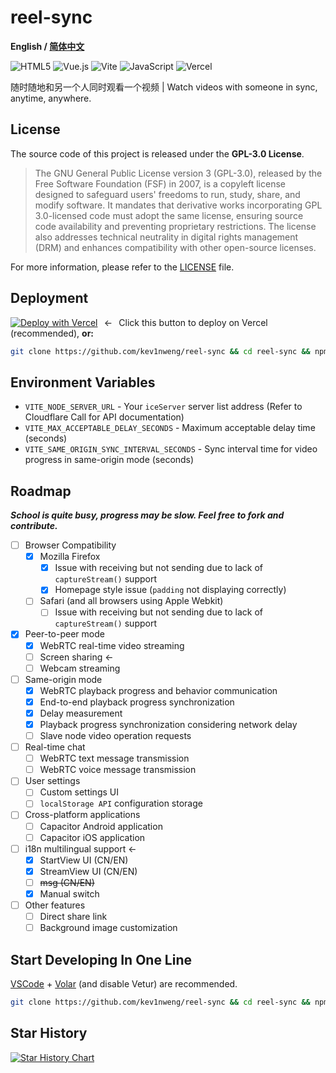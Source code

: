# reel-sync

**English / [简体中文](README.md)**

![HTML5](https://img.shields.io/badge/html5-%23E34F26.svg?style=for-the-badge&logo=html5&logoColor=white)
![Vue.js](https://img.shields.io/badge/vuejs-%2335495e.svg?style=for-the-badge&logo=vuedotjs&logoColor=%234FC08D)
![Vite](https://img.shields.io/badge/vite-%23646CFF.svg?style=for-the-badge&logo=vite&logoColor=white)
![JavaScript](https://img.shields.io/badge/javascript-%23323330.svg?style=for-the-badge&logo=javascript&logoColor=%23F7DF1E)
![Vercel](https://img.shields.io/badge/vercel-%23000000.svg?style=for-the-badge&logo=vercel&logoColor=white)

随时随地和另一个人同时观看一个视频 | Watch videos with someone in sync, anytime, anywhere.

## License

The source code of this project is released under the **GPL-3.0 License**. 

> The GNU General Public License version 3 (GPL-3.0), released by the Free Software Foundation (FSF) in 2007, is a copyleft license designed to safeguard users' freedoms to run, study, share, and modify software. 
> It mandates that derivative works incorporating GPL 3.0-licensed code must adopt the same license, ensuring source code availability and preventing proprietary restrictions. 
> The license also addresses technical neutrality in digital rights management (DRM) and enhances compatibility with other open-source licenses.

For more information, please refer to the [LICENSE](LICENSE) file.

## Deployment

[![Deploy with Vercel](https://vercel.com/button)](https://vercel.com/new/clone?repository-url=https://github.com/kev1nweng/reel-sync&env=VITE_NODE_SERVER_URL&env=VITE_MAX_ACCEPTABLE_DELAY_SECONDS&project-name=reel-sync&repository-name=reel-sync)⠀←⠀Click this button to deploy on Vercel (recommended), **or:**

```bash
git clone https://github.com/kev1nweng/reel-sync && cd reel-sync && npm run build && npm run preview
```

## Environment Variables

- `VITE_NODE_SERVER_URL` - Your `iceServer` server list address (Refer to Cloudflare Call for API documentation)
- `VITE_MAX_ACCEPTABLE_DELAY_SECONDS` - Maximum acceptable delay time (seconds)
- `VITE_SAME_ORIGIN_SYNC_INTERVAL_SECONDS` - Sync interval time for video progress in same-origin mode (seconds)


## Roadmap

***School is quite busy, progress may be slow. Feel free to fork and contribute.***

- [ ] Browser Compatibility
  - [x] Mozilla Firefox
    - [x] Issue with receiving but not sending due to lack of `captureStream()` support
    - [x] Homepage style issue (`padding` not displaying correctly)
  - [ ] Safari (and all browsers using Apple Webkit)
    - [ ] Issue with receiving but not sending due to lack of `captureStream()` support

- [x] Peer-to-peer mode
  - [x] WebRTC real-time video streaming
  - [ ] Screen sharing ←
  - [ ] Webcam streaming

- [ ] Same-origin mode
  - [x] WebRTC playback progress and behavior communication
  - [x] End-to-end playback progress synchronization
  - [x] Delay measurement
  - [x] Playback progress synchronization considering network delay
  - [ ] Slave node video operation requests

- [ ] Real-time chat
  - [ ] WebRTC text message transmission
  - [ ] WebRTC voice message transmission

- [ ] User settings
  - [ ] Custom settings UI
  - [ ] `localStorage API` configuration storage

- [ ] Cross-platform applications
  - [ ] Capacitor Android application
  - [ ] Capacitor iOS application

- [ ] i18n multilingual support ←
  - [x] StartView UI (CN/EN)
  - [x] StreamView UI (CN/EN)
  - [ ] ~~msg (CN/EN)~~
  - [x] Manual switch

- [ ] Other features
  - [ ] Direct share link
  - [ ] Background image customization

## Start Developing In One Line

[VSCode](https://code.visualstudio.com/) + [Volar](https://marketplace.visualstudio.com/items?itemName=Vue.volar) (and disable Vetur) are recommended.

```bash
git clone https://github.com/kev1nweng/reel-sync && cd reel-sync && npm i
```

## Star History

[![Star History Chart](https://api.star-history.com/svg?repos=kev1nweng/reel-sync&type=Date)](https://www.star-history.com/#kev1nweng/reel-sync&Date)